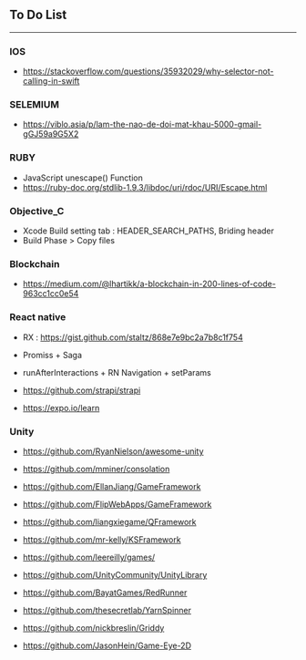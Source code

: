 ## To Do List
 
----------------------------------------------------------------------------

### IOS
* https://stackoverflow.com/questions/35932029/why-selector-not-calling-in-swift

### SELEMIUM
* https://viblo.asia/p/lam-the-nao-de-doi-mat-khau-5000-gmail-gGJ59a9G5X2

### RUBY
* JavaScript unescape() Function
* https://ruby-doc.org/stdlib-1.9.3/libdoc/uri/rdoc/URI/Escape.html


### Objective_C
* Xcode Build setting tab : HEADER_SEARCH_PATHS, Briding header
* Build Phase > Copy files

### Blockchain

* https://medium.com/@lhartikk/a-blockchain-in-200-lines-of-code-963cc1cc0e54


### React native
* RX : https://gist.github.com/staltz/868e7e9bc2a7b8c1f754
* Promiss + Saga

* runAfterInteractions + RN Navigation + setParams

* https://github.com/strapi/strapi
* https://expo.io/learn



### Unity

* https://github.com/RyanNielson/awesome-unity

* https://github.com/mminer/consolation

* https://github.com/EllanJiang/GameFramework
* https://github.com/FlipWebApps/GameFramework
* https://github.com/liangxiegame/QFramework
* https://github.com/mr-kelly/KSFramework

* https://github.com/leereilly/games/

* https://github.com/UnityCommunity/UnityLibrary

* https://github.com/BayatGames/RedRunner

* https://github.com/thesecretlab/YarnSpinner

* https://github.com/nickbreslin/Griddy

* https://github.com/JasonHein/Game-Eye-2D


